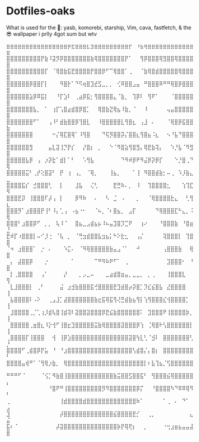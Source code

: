 # Dotfiles-oaks
What is used for the 🍚: yasb, komorebi, starship, Vim, cava, fastfetch, & the 😎 wallpaper i prlly 4got sum but wtv

⣶⣶⣶⣶⣶⣶⣶⣶⣶⣶⣶⣶⣶⣶⣶⣶⡶⣖⣶⣶⣶⣆⣲⣶⣶⣶⣶⣶⣶⣶⣶⣶⡖⠀⠰⣦⢶⣶⣶⣶⣶⣶⣶⣶⣶⣶⣶⣶⣶⣶
⣿⣿⣿⣿⣿⣿⣿⣿⣿⡟⣷⠸⣽⡻⡿⣿⣿⣿⣿⣿⣿⣿⣷⢿⣿⣿⣿⣿⣿⣿⣿⡟⠁⠀⠀⢻⡿⣿⣿⣿⢿⣻⣿⣿⢿⣿⣿⣿⣿⣿
⣿⣿⣿⣿⣿⣿⣿⣿⣿⣿⡏⠀⠈⢿⣿⣷⣯⣟⣿⣿⣿⣿⡟⣿⣿⡿⠋⠉⢿⣿⣿⠁⢀⠀⠀⠈⣷⢿⣿⣾⣿⣿⣿⣿⣿⢿⣿⣿⣿⣿
⣿⣿⣿⣿⣿⣿⡿⣿⣿⡏⡇⠀⠀⠀⠻⣿⡗⠁⠙⠫⢶⣿⣹⣞⣫⣀⡀⡀⠀⢊⠿⣿⣿⣠⣤⠀⠛⣿⣿⣿⠿⠛⠛⢿⣿⡿⣿⣿⣿⣿
⣿⣿⣿⣿⣿⣿⣵⡿⠿⣯⡇⠀⠀⠘⡏⣱⠇⠀⢀⣴⡿⣯⡂⢻⣿⣿⣿⣿⣄⠈⣷⡀⠀⢹⡿⠇⠀⢻⠟⠁⠀⠀⠀⠈⣿⣿⣿⣿⣿⣿
⣿⣿⣿⣿⣿⣿⣿⣧⡀⠀⠁⠀⢰⡏⢡⣿⣴⣾⣿⡿⣿⡁⠀⠀⢿⣿⣷⣝⢿⣦⠸⣷⡀⠈⠀⠀⠸⠀⠀⠀⠀⠀⢤⣤⣿⣿⣿⣿⣿⣿
⣿⣿⣿⣿⣿⣿⣿⠋⠁⠀⠀⢠⠸⠃⣾⣷⣿⣿⡿⢹⣿⣇⠀⠀⠸⣿⣿⣿⣿⣿⣇⢻⣿⣆⠀⢠⣸⠀⠄⠀⠀⠀⠈⢿⣿⡿⣯⣿⣿⣷
⣿⣿⣿⣿⣿⣿⣿⠀⠀⠀⠀⠀⠒⡌⢿⣏⣿⢿⠁⠸⢻⣿⠀⠀⠀⠙⢯⡻⣿⣿⡽⡌⣿⣿⣆⢻⣿⣦⠨⣆⠀⠀⠢⠘⣧⠙⣿⣿⣿⣿
⣿⣿⣿⣿⣿⣿⣻⠀⠀⠀⠀⣤⣇⣽⢸⡙⡟⡎⠀⠀⡜⣿⡆⠀⡀⠀⠀⠑⠈⠻⣿⣵⢻⣿⣻⡄⢿⣟⣷⢽⡄⠀⠀⠱⡘⣧⠈⠻⣻⣿
⣿⣿⣿⣿⣿⣧⡿⠀⢠⠀⡰⡽⣗⠁⣾⡇⠁⠃⠀⠀⠡⢻⣧⠀⠀⠀⠀⠀⠀⠀⠙⠻⠾⡿⠟⠻⣬⡿⡽⡿⡏⠀⠀⠀⠑⡘⣿⢀⠙⢿
⣿⣿⣿⣿⣿⣭⠃⢀⡞⢕⣿⣽⠃⠀⡟⠀⢰⠀⢠⡀⠀⠈⢿⡀⠀⠀⠀⢸⣦⡀⠀⠀⠀⠁⢸⠀⠻⣿⣿⣾⣷⡂⠤⢀⠀⠱⡸⣷⣄⣀
⣿⣿⣿⣿⣯⡎⠀⣚⣿⣿⣿⢃⠀⠀⡇⠀⠀⠀⣸⣧⠀⠀⢌⢃⠀⠀⠀⠀⣟⣛⠷⠄⡀⠀⠸⠀⠀⢹⣿⣿⣿⣿⣂⠀⠀⠀⢱⢹⣏⠻
⣿⣿⣿⣟⡽⠀⢸⣿⣿⣿⠏⡼⢠⠀⡇⠀⠀⠀⡿⠻⠷⠀⠀⠄⠀⠀⠣⠀⣈⠀⠠⠀⠀⠀⡀⠀⠀⠈⢿⣿⣿⣿⣿⣗⣄⠀⠀⢃⢻⣆
⣿⣿⣿⡻⠁⣰⣿⣿⣿⡟⢸⠃⠸⡄⢁⢠⠀⠠⣦⠐⠂⠀⠀⠈⠦⡀⠈⠆⣿⣦⡀⠀⣠⡏⠀⠀⠀⠀⠀⠙⢿⣿⣿⣿⣏⠓⣄⡀⠨⢿
⣿⣿⣿⠃⣰⣿⣿⡿⠋⠀⡀⡀⠀⢧⠸⠈⠀⠀⣿⣦⣀⣠⣾⣦⡦⠸⠦⣤⣹⣿⡹⣉⠟⠀⠀⢰⠔⠀⠀⠀⠘⣿⣿⣿⣷⠀⠘⣿⣶⣘
⣟⠾⡏⠰⣿⣿⣿⡇⠤⠊⡸⢐⠀⠈⢧⠀⡀⠀⠈⢛⣲⣾⣿⣿⣧⣲⣦⡅⠓⠕⣗⣂⠀⠀⢠⡌⠀⠀⠀⠀⠀⢽⣿⣿⣿⡇⠀⢹⣿⣿
⠈⠲⠀⣰⣿⣿⣿⠁⠀⡐⠀⠄⠀⠀⠀⠱⣍⠄⠀⠈⠻⢿⣿⣿⣿⣿⣿⣷⣤⣠⠈⠁⠀⠀⠚⠀⠀⠀⠀⠀⠀⢠⣿⣿⣿⣷⠀⠀⢿⣿
⠀⡄⠀⣼⣿⣿⡿⠀⠀⠀⡐⠀⠀⠀⠀⠀⠀⠁⠀⠀⠀⠀⠀⠉⠛⠻⠷⠟⠋⠁⠀⢀⠀⠀⠀⠀⠀⠀⠀⠀⠀⠀⣹⣿⣿⣿⠂⠀⠘⣿
⠀⡇⢀⣿⣿⣿⣿⠀⠀⢠⠁⠀⠀⠀⠀⡜⠀⠀⠀⡀⡠⣀⠤⠀⠀⠀⣀⣴⣾⣿⣶⣤⡀⣀⣀⡀⠀⡀⢀⠀⠀⠀⢸⣿⣿⣿⣇⠀⠀⢻
⠀⣇⣸⣿⣿⣿⡇⠀⢀⠃⠀⠀⠀⠀⣬⠀⣰⣺⣷⣿⣿⣿⣯⢚⣿⣿⣿⣿⣟⣹⣾⣿⡴⡽⣿⡁⡹⣎⣮⣿⣧⠀⣜⣿⣿⣿⣿⠀⠀⢸
⠀⣧⣿⣿⣿⣿⠇⠠⠕⠀⠀⢀⣠⣸⡁⣼⣿⣿⣿⣿⣿⣿⣿⣷⣖⣯⢿⣯⢻⢜⣛⣾⣷⣦⢻⡇⢱⢻⣿⣿⣿⣎⢺⣿⣿⣿⣿⡁⠀⢸
⠀⣸⣿⣿⣿⣿⢀⡈⢁⢰⡸⣾⢧⣿⢸⣾⢽⠇⣽⣿⣿⣽⣿⣿⣿⡿⣟⣮⣷⣿⣿⣿⣿⣿⣿⠅⠀⣹⣿⣿⣿⠟⢸⣿⣿⣿⣿⡷⡀⢸
⠀⣿⣿⣿⣿⣿⢀⣶⣿⣆⠸⡕⢺⠋⢸⣿⣖⣹⣿⣿⣿⣿⣿⣭⣷⢿⣿⣿⣿⣿⣽⣿⣿⣿⡿⢱⠀⢈⢿⣿⠗⢣⣿⣿⣿⣿⣿⣿⡇⢸
⢀⣿⣿⣿⣿⡏⢸⣿⣿⣿⠀⠀⢺⠀⢸⡿⣱⣿⣿⣿⣿⣿⣿⣿⣿⣿⣿⣿⣿⣿⣿⣿⣽⣿⢳⣇⢃⠈⣺⠇⠀⣿⣿⣿⣿⣿⣿⣿⢃⡘
⣿⣿⣿⣿⠋⢀⣾⣿⡿⡟⣥⠀⠘⠀⠘⣰⣿⣿⣿⣿⣿⣿⣿⣿⣿⣿⣿⣿⣿⣿⣿⣿⣿⢣⣾⣿⡌⡄⣿⡆⠀⣿⣿⣿⣿⣿⣿⣿⣿⠃
⣿⣿⣿⣿⣤⢾⠛⠁⠈⢻⢿⡰⣷⡀⠀⢿⣿⣿⣿⣿⣿⣿⣿⣿⣿⣿⣿⣿⣿⣿⣿⣿⣿⣿⣿⣿⡇⠆⣧⢹⣦⡈⢫⣿⣿⣿⣿⣿⣿⠀
⠛⠛⠛⠋⠈⠀⠀⠀⠀⠈⢪⡁⠻⣷⣿⢸⣿⣿⣿⣿⣿⣿⣿⣿⣿⣿⣿⣿⣷⣭⣿⣿⣫⣿⣿⣯⠃⠀⢻⣿⣿⣿⣮⢿⣿⣿⣿⣿⣿⡄
⠀⠀⠀⠀⠀⠀⠀⠀⠀⠀⠀⠘⣿⠟⠛⢸⣿⣿⣿⣿⣿⣿⣿⣿⣿⡻⠻⣿⣿⣿⣿⣿⣿⣿⡿⡍⠀⠀⠘⣿⣿⣿⣿⠳⠙⠿⠿⢿⠻⠃
⢀⠀⠀⠀⠀⠀⠀⠀⠀⠀⠀⠀⠀⠀⢸⣾⣿⣿⣿⣿⣾⣿⣿⣿⣿⣿⣿⣿⣿⣿⣿⣿⣿⣿⠷⠁⠀⠀⠀⠀⠀⠁⢀⠀⠄⠀⠙⠁⠀⣠
⣹⠀⠀⠀⠀⠀⠀⠀⠀⠀⠀⠀⠀⠀⡼⣿⣿⣿⣿⣿⣿⣿⣿⣿⣿⣿⣿⣿⣮⣿⣿⣿⣿⣟⡊⠀⠀⢀⡀⠀⠀⠀⠀⠀⠀⠀⠀⠀⣄⣬
⣯⠆⠈⠀⠀⠀⠀⠀⠀⠀⠀⠀⠀⡼⣽⣿⣿⣿⣿⣿⣿⣿⣿⣿⣿⣿⣿⣿⣿⡷⡟⢿⢟⡆⠀⠀⡀⠀⠀⠀⠀⠐⢒⣰⣶⣦⣤⣤⣼⣿
